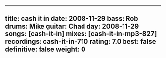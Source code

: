 
---
title: cash it in
date: 2008-11-29
bass:	Rob
drums:	Mike
guitar:	Chad
day: 2008-11-29
songs: [cash-it-in]
mixes: [cash-it-in-mp3-827]
recordings: cash-it-in-710
rating: 7.0
best: false
definitive: false
weight: 0
---
